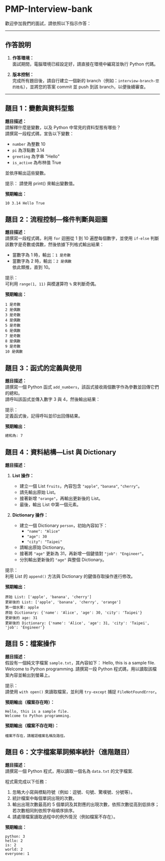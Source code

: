 # PMP-Interview-bank

歡迎參加我們的面試，請依照以下指示作答：

---

## 作答說明

1. **作答環境：**  
   面試期間，電腦環境已經設定好，請直接在環境中編寫並執行 Python 代碼。

2. **版本控制：**  
   完成所有題目後，請自行建立一個新的 branch（例如：`interview-branch-您的姓名`），並將您的答案 commit 並 push 到該 branch，以便後續審查。

---

## 題目 1：變數與資料型態

**題目描述：**  
請解釋什麼是變數，以及 Python 中常見的資料型態有哪些？  
請撰寫一段程式碼，宣告以下變數：  
- `number` 為整數 10  
- `pi` 為浮點數 3.14  
- `greeting` 為字串 "Hello"  
- `is_active` 為布林值 True  

並依序輸出這些變數。

提示：
請使用 print() 來輸出變數值。

**預期輸出：**  
```terminal
10 3.14 Hello True
```

## 題目 2：流程控制—條件判斷與迴圈

**題目描述：**  
請撰寫一段程式碼，利用 `for` 迴圈從 1 到 10 遍歷每個數字，並使用 `if-else` 判斷該數字是奇數或偶數，然後依據下列格式輸出結果：  
- 當數字為 1 時，輸出：`1 是奇數`  
- 當數字為 2 時，輸出：`2 是偶數`  
依此類推，直到 10。

提示：  
可利用 `range(1, 11)` 與模運算符 `%` 來判斷奇偶。

**預期輸出：**  
```terminal
1 是奇數
2 是偶數
3 是奇數
4 是偶數
5 是奇數
6 是偶數
7 是奇數
8 是偶數
9 是奇數
10 是偶數
```
## 題目 3：函式的定義與使用

**題目描述：**  
請撰寫一個 Python 函式 `add_numbers`，該函式接收兩個數字作為參數並回傳它們的總和。  
請呼叫該函式並傳入數字 3 與 4，然後輸出結果：  


提示：  
定義函式後，記得呼叫並印出回傳結果。

**預期輸出：**  
```bash
總和為: 7
```
## 題目 4：資料結構—List 與 Dictionary

**題目描述：**

1. **List 操作：**  
   - 建立一個 List `fruits`，內容包含 `"apple"`, `"banana"`, `"cherry"`。  
   - 請先輸出原始 List。  
   - 接著新增 `"orange"`，再輸出更新後的 List。  
   - 最後，輸出 List 中第一個元素。

2. **Dictionary 操作：**  
   - 建立一個 Dictionary `person`，初始內容如下：  
     - `"name": "Alice"`  
     - `"age": 30`  
     - `"city": "Taipei"`  
   - 請輸出原始 Dictionary。  
   - 接著將 `"age"` 更新為 31，再新增一個鍵值對 `"job": "Engineer"`。  
   - 分別輸出更新後的 `"age"` 與整個 Dictionary。

提示：  
利用 List 的 `append()` 方法與 Dictionary 的鍵值存取操作進行修改。

**預期輸出：**  
```terminal
原始 List: ['apple', 'banana', 'cherry']
更新後的 List: ['apple', 'banana', 'cherry', 'orange']
第一個水果: apple
原始 Dictionary: {'name': 'Alice', 'age': 30, 'city': 'Taipei'}
更新後的 age: 31
更新後的 Dictionary: {'name': 'Alice', 'age': 31, 'city': 'Taipei', 'job': 'Engineer'}
```
## 題目 5：檔案操作

**題目描述：**  
假設有一個純文字檔案 `sample.txt`，其內容如下：
Hello, this is a sample file. Welcome to Python programming.
請撰寫一段 Python 程式碼，用以讀取該檔案內容並輸出到螢幕上。  

提示：  
請使用 `with open()` 來讀取檔案，並利用 `try-except` 捕捉 `FileNotFoundError`。

**預期輸出（檔案存在時）：**  
```terminal
Hello, this is a sample file.
Welcome to Python programming.
```
**預期輸出（檔案不存在時）：**  
```terminal
檔案不存在，請確認檔案名稱及路徑。
```

## 題目 6：文字檔案單詞頻率統計（進階題目）

**題目描述：**  
請撰寫一個 Python 程式，用以讀取一個名為 `data.txt` 的文字檔案.

程式需完成以下任務：
1. 忽略大小寫與標點符號（例如：逗號、句號、驚嘆號、分號等）。
2. 統計檔案中每個單詞出現的次數。
3. 輸出出現次數最高的 5 個單詞及其對應的出現次數，依照次數從高到低排序；若次數相同則依照字母順序排序。
4. 請處理檔案讀取過程中的例外情況（例如檔案不存在）。

**預期輸出：**  
```terminal
python: 3
hello: 2
is: 2
world: 2
everyone: 1
```
